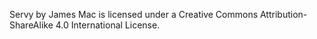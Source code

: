 Servy by James Mac is licensed under a Creative Commons Attribution-ShareAlike 4.0 International License.
